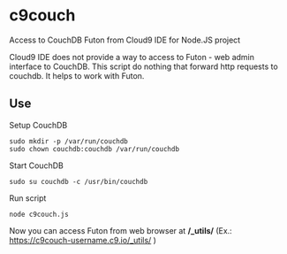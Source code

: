 # c9couch
Access to CouchDB Futon from Cloud9 IDE for Node.JS project

Cloud9 IDE does not provide a way to access to Futon - web admin interface to CouchDB. This script do nothing that forward http requests to couchdb. It helps to work with Futon.

## Use

Setup CouchDB

    sudo mkdir -p /var/run/couchdb
    sudo chown couchdb:couchdb /var/run/couchdb 

Start CouchDB
    
    sudo su couchdb -c /usr/bin/couchdb

Run script

    node c9couch.js
    
Now you can access Futon from web browser at **/_utils/** (Ex.: https://c9couch-username.c9.io/_utils/ )
